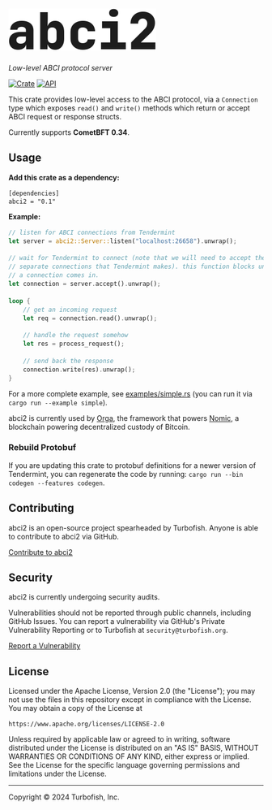 <h1 align="left">
<picture>
  <source media="(prefers-color-scheme: dark)" srcset="./abci2-dark.svg">
  <source media="(prefers-color-scheme: light)" srcset="./abci2.svg">
  <img alt="ed" src="./abci2.svg">
</picture>
</h1>

*Low-level ABCI protocol server*

[![Crate](https://img.shields.io/crates/v/abci2.svg)](https://crates.io/crates/abci2)
[![API](https://docs.rs/abci2/badge.svg)](https://docs.rs/abci2)

This crate provides low-level access to the ABCI protocol, via a `Connection` type which exposes `read()` and `write()` methods which return or accept ABCI request or response structs.

Currently supports **CometBFT 0.34**.

## Usage

**Add this crate as a dependency:**
```
[dependencies]
abci2 = "0.1"
```

**Example:**
```rust
// listen for ABCI connections from Tendermint
let server = abci2::Server::listen("localhost:26658").unwrap();

// wait for Tendermint to connect (note that we will need to accept the 3
// separate connections that Tendermint makes). this function blocks until
// a connection comes in.
let connection = server.accept().unwrap();

loop {
    // get an incoming request
    let req = connection.read().unwrap();

    // handle the request somehow
    let res = process_request();

    // send back the response
    connection.write(res).unwrap();
}
```

For a more complete example, see [examples/simple.rs](https://github.com/turbofish-org/abci2/blob/master/examples/simple.rs) (you can run it via `cargo run --example simple`).

abci2 is currently used by [Orga](https://github.com/turbofish-org/orga), the framework that powers [Nomic](https://github.com/nomic-io/nomic), a blockchain powering decentralized custody of Bitcoin.

### Rebuild Protobuf

If you are updating this crate to protobuf definitions for a newer version of Tendermint, you can regenerate the code by running: `cargo run --bin codegen --features codegen`.

## Contributing

abci2 is an open-source project spearheaded by Turbofish. Anyone is able to contribute to abci2 via GitHub.

[Contribute to abci2](https://github.com/turbofish-org/abci2/contribute)

## Security

abci2 is currently undergoing security audits.

Vulnerabilities should not be reported through public channels, including GitHub Issues. You can report a vulnerability via GitHub's Private Vulnerability Reporting or to Turbofish at `security@turbofish.org`.

[Report a Vulnerability](https://github.com/turbofish-org/abci2/security/advisories/new)

## License

Licensed under the Apache License, Version 2.0 (the "License"); you may not use the files in this repository except in compliance with the License. You may obtain a copy of the License at

    https://www.apache.org/licenses/LICENSE-2.0

Unless required by applicable law or agreed to in writing, software distributed under the License is distributed on an "AS IS" BASIS, WITHOUT WARRANTIES OR CONDITIONS OF ANY KIND, either express or implied. See the License for the specific language governing permissions and limitations under the License.

---

Copyright © 2024 Turbofish, Inc.
